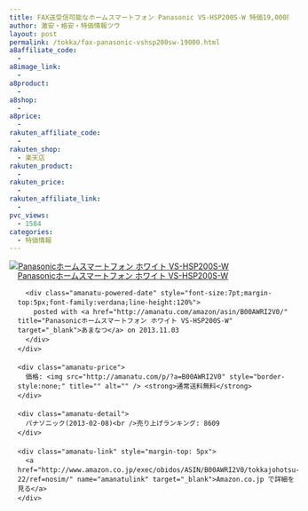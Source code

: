 ```yaml
---
title: FAX送受信可能なホームスマートフォン Panasonic VS-HSP200S-W 特価19,000円台！送料無料！
author: 激安・格安・特価情報ツウ
layout: post
permalink: /tokka/fax-panasonic-vshsp200sw-19000.html
a8affiliate_code:
  - 
a8image_link:
  - 
a8product:
  - 
a8shop:
  - 
a8price:
  - 
rakuten_affiliate_code:
  - 
rakuten_shop:
  - 楽天店
rakuten_product:
  - 
rakuten_price:
  - 
rakuten_affiliate_link:
  - 
pvc_views:
  - 1584
categories:
  - 特価情報
---
```

<div class="amanatu-box" style="margin-bottom:0px;">
  <div class="amanatu-image" style="float:left;">
    <a href="http://www.amazon.co.jp/exec/obidos/ASIN/B00AWRI2V0/tokkajohotsu-22/ref=nosim/" name="amanatulink" target="_blank"><img src="http://i2.wp.com/ecx.images-amazon.com/images/I/21dpF3AuNRL._SL160_.jpg?w=546" alt="Panasonicホームスマートフォン ホワイト VS-HSP200S-W" style="border: none;" data-recalc-dims="1" /></a>
  </div>
  
  <div class="amanatu-info" style="float:left;margin-left:15px;line-height:120%">
    <div class="amanatu-name" style="margin-bottom:10px;line-height:120%">
      <a href="http://www.amazon.co.jp/exec/obidos/ASIN/B00AWRI2V0/tokkajohotsu-22/ref=nosim/" name="amanatulink" target="_blank">Panasonicホームスマートフォン ホワイト VS-HSP200S-W</a> 
      
      <div class="amanatu-powered-date" style="font-size:7pt;margin-top:5px;font-family:verdana;line-height:120%">
        posted with <a href="http://amanatu.com/amazon/asin/B00AWRI2V0/" title="Panasonicホームスマートフォン ホワイト VS-HSP200S-W" target="_blank">あまなつ</a> on 2013.11.03
      </div>
    </div>
    
    <div class="amanatu-price">
      価格: <img src="http://amanatu.com/p/?a=B00AWRI2V0" style="border-style:none;" title="" alt="" /> <strong>通常送料無料</strong>
    </div>
    
    <div class="amanatu-detail">
      パナソニック(2013-02-08)<br />売り上げランキング: 8609
    </div>
    
    <div class="amanatu-link" style="margin-top: 5px">
      <a href="http://www.amazon.co.jp/exec/obidos/ASIN/B00AWRI2V0/tokkajohotsu-22/ref=nosim/" name="amanatulink" target="_blank">Amazon.co.jp で詳細を見る</a>
    </div>
  </div>
  
  <div class="amanatu-footer" style="clear: left">
  </div>
</div>